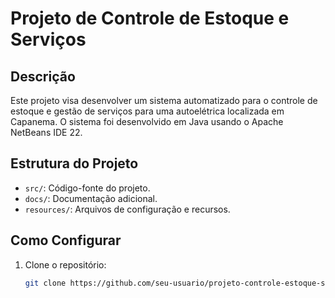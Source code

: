 # Projeto de Controle de Estoque e Serviços

## Descrição
Este projeto visa desenvolver um sistema automatizado para o controle de estoque e gestão de serviços para uma autoelétrica localizada em Capanema. O sistema foi desenvolvido em Java usando o Apache NetBeans IDE 22.

## Estrutura do Projeto
- `src/`: Código-fonte do projeto.
- `docs/`: Documentação adicional.
- `resources/`: Arquivos de configuração e recursos.

## Como Configurar
1. Clone o repositório:
   ```bash
   git clone https://github.com/seu-usuario/projeto-controle-estoque-servicos.git
